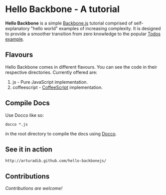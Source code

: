 # Hello Backbone - A tutorial #

**Hello Backbone** is a simple [Backbone.js](http://documentcloud.github.com/backbone) tutorial comprised of self-explanatory "hello world" examples of increasing complexity. It is designed to provide a smoother transition from zero knowledge to the popular [Todos example](http://documentcloud.github.com/backbone/docs/todos.html).

## Flavours ##
Hello Backbone comes in different flavours. You can see the code in their respective directories. Currently offered are:

1. js - Pure JavaScript implementation.
1. coffeescript - [CoffeeScript]() implementation.

## Compile Docs ##
Use Docco like so:

    docco *.js

in the root directory to compile the docs using [Docco](http://jashkenas.github.com/docco/).

## See it in action ##

    http://arturadib.github.com/hello-backbonejs/

## Contributions ##
_Contributions are welcome!_
